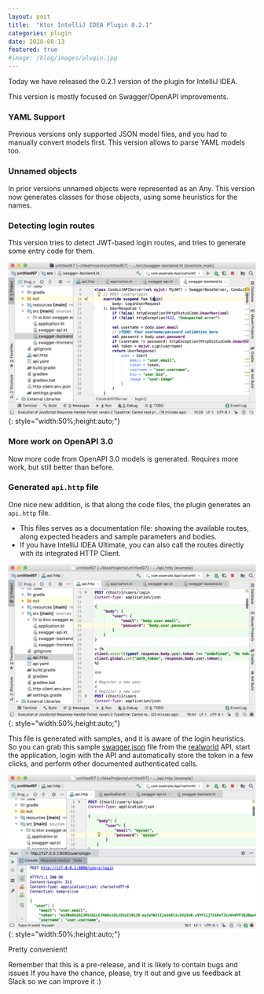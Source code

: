 ```yaml
---
layout: post
title:  "Ktor IntelliJ IDEA Plugin 0.2.1"
categories: plugin
date: 2018-08-13
featured: true
#image: /blog/images/plugin.jpg
---
```


Today we have released the 0.2.1 version of the plugin for IntelliJ IDEA.

This version is mostly focused on Swagger/OpenAPI improvements.

### YAML Support

Previous versions only supported JSON model files, and you had to manually convert models first.
This version allows to parse YAML models too.

### Unnamed objects

In prior versions unnamed objects were represented as an Any.
This version now generates classes for those objects, using some heuristics for the names.

### Detecting login routes

This version tries to detect JWT-based login routes, and tries to generate some entry code for them.

![](/blog/images/plugin-0.2.1/swagger-login-heuristics.png){: style="width:50%;height:auto;"}

### More work on OpenAPI 3.0

Now more code from OpenAPI 3.0 models is generated. Requires more work, but still better than before.

### Generated `api.http` file

One nice new addition, is that along the code files, the plugin generates an `api.http` file.
* This files serves as a documentation file: showing the available routes, along expected headers
and sample parameters and bodies. 
* If you have IntelliJ IDEA Ultimate, you can also call the routes directly with its integrated HTTP Client.

![](/blog/images/plugin-0.2.1/api-http.png){: style="width:50%;height:auto;"}

This file is generated with samples, and it is aware of the login heuristics.
So you can grab this sample [swagger.json](https://github.com/ktorio/ktor-init-tools/blob/eb5c84fafc53849aeb6cbb0f435a5da7dd0ff552/ktor-generator/jvm/testresources/swagger.json) file from the [realworld](https://github.com/gothinkster/realworld) API, start the application,
login with the API and automatically store the token in a few clicks, and perform other
documented authenticated calls.

![](/blog/images/plugin-0.2.1/api-http-run.png){: style="width:50%;height:auto;"}

Pretty convenient!

Remember that this is a pre-release, and it is likely to contain bugs and issues
If you have the chance, please, try it out and give us feedback at Slack so we can improve it :)
